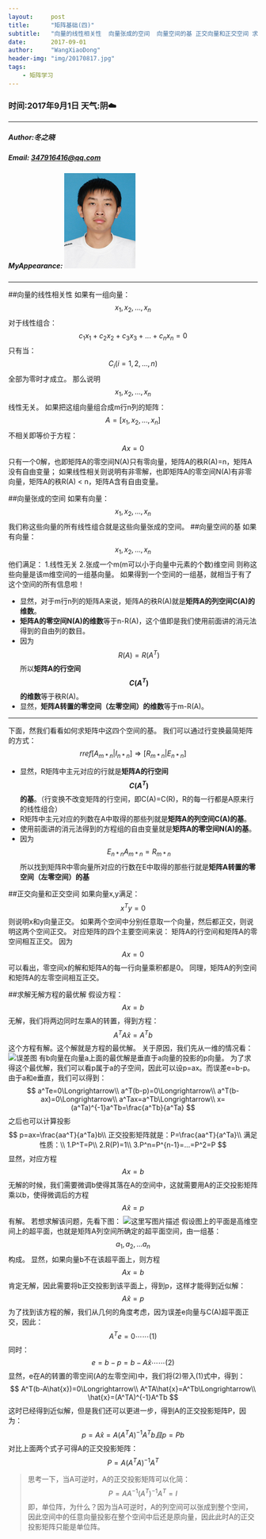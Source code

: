 ```yaml
---
layout:     post
title:      "矩阵基础(四)"
subtitle:   "向量的线性相关性  向量张成的空间  向量空间的基 正交向量和正交空间 求解无解方程的最优解"
date:       2017-09-01
author:     "WangXiaoDong"
header-img: "img/20170817.jpg"
tags:
    - 矩阵学习
---
```



### 时间:2017年9月1日 天气:阴:cloud:
-----
#####   Author:冬之晓
#####   Email: 347916416@qq.com
#####   MyAppearance: ![MyAppearance](https://github.com/Dongzhixiao/PictureCache/raw/master/MyPicture.JPG "我的头像")
----------

##向量的线性相关性
如果有一组向量：
$$
x_1,x_2,...,x_n
$$
对于线性组合：
$$
c_1x_1+c_2x_2+c_3x_3+...+c_nx_n=0
$$
只有当：
$$
C_i(i=1,2,...,n)
$$
全部为零时才成立。
那么说明
$$
x_1,x_2,...,x_n
$$
线性无关。
如果把这组向量组合成m行n列的矩阵：
$$
A=[x_1,x_2,...,x_n]
$$
不相关即等价于方程：
$$
Ax=0
$$
只有一个0解，也即矩阵A的零空间N(A)只有零向量，矩阵A的秩R(A)=n，矩阵A没有自由变量；
如果线性相关则说明有非零解，也即矩阵A的零空间N(A)有非零向量，矩阵A的秩R(A) < n，矩阵A含有自由变量。

##向量张成的空间
如果有向量：
$$
x_1,x_2,...,x_n
$$
我们称这些向量的所有线性组合就是这些向量张成的空间。
##向量空间的基
如果有向量：
$$
x_1,x_2,...,x_n
$$
他们满足：
1.线性无关
2.张成一个m(m可以小于向量中元素的个数)维空间
则称这些向量是该m维空间的一组基向量。
如果得到一个空间的一组基，就相当于有了这个空间的所有信息啦！

- 显然，对于m行n列的矩阵A来说，矩阵A的秩R(A)就是**矩阵A的列空间C(A)的维数**。
- **矩阵A的零空间N(A)的维数**等于n-R(A)，这个值即是我们使用前面讲的消元法得到的自由列的数目。
- 因为$$R(A)=R(A^T)$$所以**矩阵A的行空间$$C(A^T)$$的维数**等于秩R(A)。
- 显然，**矩阵A转置的零空间（左零空间）的维数**等于m-R(A)。

------------------

下面，然我们看看如何求矩阵中这四个空间的基。
我们可以通过行变换最简矩阵的方式：
$$
rref[A_{m*n}|I_{n*n}]\Longrightarrow[R_{m*n}|E_{n*n}]
$$

- 显然，R矩阵中主元对应的行就是**矩阵A的行空间$$C(A^T)$$的基**。（行变换不改变矩阵的行空间，即C(A)=C(R)，R的每一行都是A原来行的线性组合）
- R矩阵中主元对应的列数在A中取得的那些列就是**矩阵A的列空间C(A)的基**。
- 使用前面讲的消元法得到的方程组的自由变量就是**矩阵A的零空间N(A)的基**。
- 因为$$E_{n*n}A_{m*n}=R_{m*n}$$所以找到矩阵R中零向量所对应的行数在E中取得的那些行就是**矩阵A转置的零空间（左零空间）的基**

##正交向量和正交空间
如果向量x,y满足：
$$
x^Ty=0
$$
则说明x和y向量正交。
如果两个空间中分别任意取一个向量，然后都正交，则说明这两个空间正交。
对应矩阵的四个主要空间来说：
矩阵A的行空间和矩阵A的零空间相互正交。
因为
$$
Ax=0
$$
可以看出，零空间x的解和矩阵A的每一行向量乘积都是0。
同理，矩阵A的列空间和矩阵A的左零空间相互正交。

##求解无解方程的最优解
假设方程：
$$
Ax=b
$$
无解，我们将两边同时左乘A的转置，得到方程：
$$
A^TA\hat{x}=A^Tb
$$
这个方程有解。这个解就是方程的最优解。
关于原因，我们先从一维的情况看：
![误差图](http://img.blog.csdn.net/20170902000250692?watermark/2/text/aHR0cDovL2Jsb2cuY3Nkbi5uZXQvcXFfMTk1Mjg5NTM=/font/5a6L5L2T/fontsize/400/fill/I0JBQkFCMA==/dissolve/70/gravity/SouthEast)
有b向量在向量a上面的最优解是垂直于a向量的投影的p向量。
为了求得这个最优解，我们可以看p属于a的子空间，因此可以设p=ax。而误差e=b-p。由于a和e垂直，我们可以得到：
$$
a^Te=0\Longrightarrow\\
a^T(b-p)=0\Longrightarrow\\
a^T(b-ax)=0\Longrightarrow\\
a^Tax=a^Tb\Longrightarrow\\
x=(a^Ta)^{-1}a^Tb=\frac{a^Tb}{a^Ta}
$$
之后也可以计算投影
$$
p=ax=\frac{aa^T}{a^Ta}b\\
正交投影矩阵就是：P=\frac{aa^T}{a^Ta}\\
满足性质：\\
1.P^T=P\\
2.R(P)=1\\
3.P^n=P^{n-1}=...=P^2=P
$$
显然，对应方程
$$
Ax=b
$$
无解的时候，我们需要微调b使得其落在A的空间中，这就需要用A的正交投影矩阵乘以b，使得微调后的方程
$$
A\hat{x}=p
$$
有解。
若想求解该问题，先看下图：
![这里写图片描述](http://img.blog.csdn.net/20170902115331421?watermark/2/text/aHR0cDovL2Jsb2cuY3Nkbi5uZXQvcXFfMTk1Mjg5NTM=/font/5a6L5L2T/fontsize/400/fill/I0JBQkFCMA==/dissolve/70/gravity/SouthEast)
假设图上的平面是高维空间上的超平面，也就是矩阵A列空间所确定的超平面空间，由一组基：
$$
a_1,a_2,...a_n
$$
构成。
显然，如果向量b不在该超平面上，则方程
$$
Ax=b
$$
肯定无解，因此需要将b正交投影到该平面上，得到p，这样才能得到近似解：
$$
A\hat{x}=p
$$
为了找到该方程的解，我们从几何的角度考虑，因为误差e向量与C(A)超平面正交，因此：
$$
A^Te=0\cdots\cdots(1)
$$
同时：
$$
e=b-p=b-A\hat{x}\cdots\cdots(2)
$$
显然，e在A的转置的零空间(A的左零空间)中，我们将(2)带入(1)式中，得到：
$$
A^T(b-A\hat{x})=0\Longrightarrow\\
A^TA\hat{x}=A^Tb\Longrightarrow\\
\hat{x}=(A^TA)^{-1}A^Tb
$$
这时已经得到近似解，但是我们还可以更进一步，得到A的正交投影矩阵P，因为：
$$
p=A\hat{x}=A(A^TA)^{-1}A^Tb且p=Pb
$$
对比上面两个式子可得A的正交投影矩阵：
$$
P=A(A^TA)^{-1}A^T
$$
>思考一下，当A可逆时，A的正交投影矩阵可以化简：$$P=AA^{-1}(A^T)^{-1}A^T=I$$即，单位阵，为什么？因为当A可逆时，A的列空间可以张成到整个空间，因此空间中的任意向量投影在整个空间中后还是原向量，因此此时A的正交投影矩阵只能是单位阵。